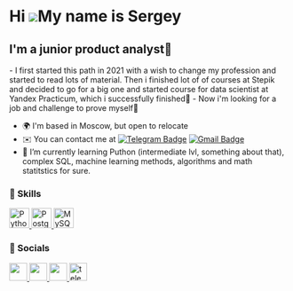 Hi ![](https://user-images.githubusercontent.com/18350557/176309783-0785949b-9127-417c-8b55-ab5a4333674e.gif)My name is Sergey
==============================================================================================================================

I'm a junior product analyst🤘
------------------------------

\- I first started this path in 2021 with a wish to change my profession and started to read lots of material. Then i finished lot of of courses at Stepik and decided to go for a big one and started course for data scientist at Yandex Practicum, which i successfully finished🐤 - Now i'm looking for a job and challenge to prove myself🦾

* 🌍  I'm based in Moscow, but open to relocate
* ✉️  You can contact me at [![Telegram Badge](https://img.shields.io/badge/-Shestak13-blue?style=flat&logo=Telegram&logoColor=white)](https://t.me/shestak13)
[![Gmail Badge](https://img.shields.io/badge/-Mail-red?style=flat&logo=Gmail&logoColor=white)](mailto:dj.spanish@mail.ru)
* 🌱 I’m currently learning Puthon (intermediate lvl, something about that), complex SQL, machine learning methods, algorithms and math statitstics for sure.

### 🧠 Skills

<p align="left">
<a href="https://www.python.org/" target="_blank" rel="noreferrer"><img src="https://raw.githubusercontent.com/danielcranney/readme-generator/main/public/icons/skills/python-colored.svg" width="36" height="36" alt="Python" />
  </a>
<a href="https://www.postgresql.org/" target="_blank" rel="noreferrer"><img src="https://raw.githubusercontent.com/danielcranney/readme-generator/main/public/icons/skills/postgresql-colored.svg" width="36" height="36" alt="PostgreSQL" />
  </a>
<a href="https://www.mysql.com/" target="_blank" rel="noreferrer"><img src="https://raw.githubusercontent.com/danielcranney/readme-generator/main/public/icons/skills/mysql-colored.svg" width="36" height="36" alt="MySQL" />
  </a>
</p>

### 🌟 Socials

<p align="left"> 
  <a href="https://www.github.com/koz1naq" target="_blank" rel="noreferrer"><img src="https://raw.githubusercontent.com/danielcranney/readme-generator/main/public/icons/socials/github.svg" width="32" height="32" />
  </a> 
  <a href="https://www.linkedin.com/in/sergey-shestak-849610252" target="_blank" rel="noreferrer"><img src="https://raw.githubusercontent.com/danielcranney/readme-generator/main/public/icons/socials/linkedin.svg" width="32" height="32" />
  </a> 
  <a href="https://www.stackoverflow.com/users/21672986/sergey" target="_blank" rel="noreferrer"><img src="https://raw.githubusercontent.com/danielcranney/readme-generator/main/public/icons/socials/stackoverflow.svg" width="32" height="32" />
  </a>
  <a href="https://t.me/shestak13" target="_blank">
    <img src="https://cdn-icons-png.flaticon.com/512/2111/2111646.png" width="32" height="32" alt="telegram group" />
  </a>  
</p>
